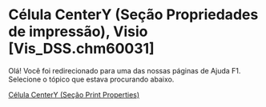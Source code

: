 
# Célula CenterY (Seção Propriedades de impressão), Visio [Vis_DSS.chm60031]

Olá! Você foi redirecionado para uma das nossas páginas de Ajuda F1. Selecione o tópico que estava procurando abaixo.

[Célula CenterY (Seção Print Properties)](http://msdn.microsoft.com/library/7ce0bf66-dc8b-9646-7b04-50c969ecd67a%28Office.15%29.aspx)
